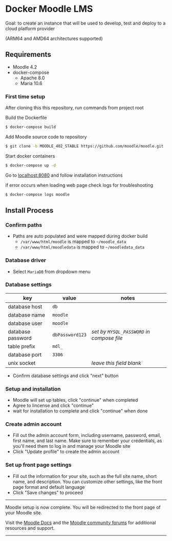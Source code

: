 # Docker Moodle LMS

Goal: to create an instance that will be used to develop, test and deploy to a cloud platform provider

(ARM64 and AMD64 architectures supported)

## Requirements 

- Moodle 4.2
- docker-compose
    - Apache 8.0
    - Maria 10.6 

### First time setup

After cloning this this repository, run commands from project root

Build the Dockerfile
```bash
$ docker-compose build
``` 

Add Moodle source code to repository
```bash
$ git clone -b MOODLE_402_STABLE https://github.com/moodle/moodle.git ./moodle_data
```

Start docker containers
```bash
$ docker-compose up -d
```

Go to [localhost:8080](http://localhost:8080) and follow installation instructions

if error occurs when loading web page check logs for troubleshooting
```bash
$ docker-compose logs moodle
```

## Install Process

### Confirm paths

- Paths are auto populated and were mapped during docker build
    - `/var/www/html/moodle` is mapped to `~/moodle_data`
    - `/var/www/html/moodledata` is mapped to `~/moodledata_data`

### Database driver 

- Select `MariaDB` from dropdown menu

### Database settings

|key|value|notes|
|---|---|---|
|database host| `db`|
|database name|`moodle`|
|database user|`moodle`|
|database password|`dbPassword123`| *set by `MYSQL_PASSWORD` in compose file*|
|table prefix|`mdl_`|
|database port|`3306`|
|unix socket||*leave this field blank*|

- Confirm database settings and click "next" button

### Setup and installation

- Moodle will set up tables, click "continue" when completed
- Agree to lincense and click "continue"
- wait for installation to complete and click "continue" when done

### Create admin account

- Fill out the admin account form, including username, password, email, first name, and last name. Make sure to remember your credentials, as you'll need them to log in and manage your Moodle site
- Click "Update profile" to create the admin account

### Set up front page settings

- Fill out the information for your site, such as the full site name, short name, and description. You can customize other settings, like the front page format and default language
- Click "Save changes" to proceed

---

Moodle setup is now complete. You will be redirected to the front page of your Moodle site.

Visit the [Moodle Docs](https://docs.moodle.org/) and the [Moodle community forums](https://moodle.org/course/) for additional resources and support.

---
